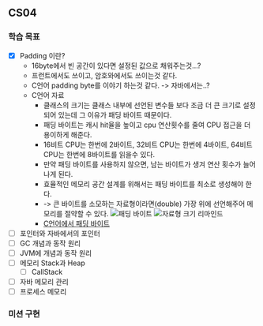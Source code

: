 CS04
----------------

### 학습 목표
* [x] Padding 이란?
  * 16byte에서 빈 공간이 있다면 설정된 값으로 채워주는것...?
  * 프런트에서도 쓰이고, 암호와에서도 쓰이는것 같다.
  * C언어 padding byte를 이야기 하는것 같다. -> 자바에서는..?
  * C언어 자료
    * 클래스의 크기는 클래스 내부에 선언된 변수들 보다 조금 더 큰 크기로 설정되어 있는데 그 이유가 패딩 바이트 때문이다.
    * 패딩 바이트는 캐시 hit율을 높이고 cpu 연산횟수를 줄여 CPU 접근을 더 용이하게 해준다.
    * 16비트 CPU는 한번에 2바이트, 32비트 CPU는 한번에 4바이트, 64비트 CPU는 한번에 8바이트를 읽을수 있다.
    * 만약 패딩 바이트를 사용하지 않으면, 남는 바이트가 생겨 연산 횟수가 늘어나게 된다.
    * 효율적인 메모리 공간 설계를 위해서는 패딩 바이트를 최소로 생성해야 한다.
    * -> 큰 바이트를 소모하는 자료형이라면(double) 가장 위에 선언해주어 메모리를 절약할 수 있다.
    ![패딩 바이트](https://user-images.githubusercontent.com/77956808/212138730-b28e3e79-5e81-40e7-8ed2-d0633fcbb569.png)
    ![자료형 크기 리마인드](https://user-images.githubusercontent.com/77956808/212138750-bc942cc9-6f98-4c17-81aa-c569d29d64bc.png)
    * [C언어에서 패딩 바이트](https://coding-factory.tistory.com/670)
* [ ] 포인터와 자바에서의 포인터
* [ ] GC 개념과 동작 원리
* [ ] JVM에 개념과 동작 원리
* [ ] 메모리 Stack과 Heap
  * [ ] CallStack
* [ ] 자바 메모리 관리
* [ ] 프로세스 메모리

### 미션 구현
